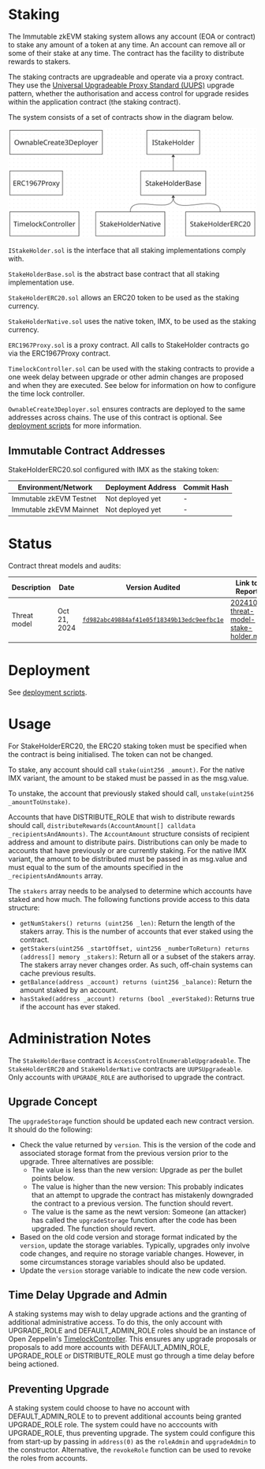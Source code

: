 # Staking

The Immutable zkEVM staking system allows any account (EOA or contract) to stake any amount of a token at any time. An account can remove all or some of their stake at any time. The contract has the facility to distribute rewards to stakers.

The staking contracts are upgradeable and operate via a proxy contract. They use the [Universal Upgradeable Proxy Standard (UUPS)](https://eips.ethereum.org/EIPS/eip-1822) upgrade pattern, whether the authorisation and access control for upgrade resides within the application contract (the staking contract). 

The system consists of a set of contracts show in the diagram below.

![Staking Architecture](./staking-architecture.png)

`IStakeHolder.sol` is the interface that all staking implementations comply with.

`StakeHolderBase.sol` is the abstract base contract that all staking implementation use.

`StakeHolderERC20.sol` allows an ERC20 token to be used as the staking currency.

`StakeHolderNative.sol` uses the native token, IMX, to be used as the staking currency.

`ERC1967Proxy.sol` is a proxy contract. All calls to StakeHolder contracts go via the ERC1967Proxy contract.

`TimelockController.sol` can be used with the staking contracts to provide a one week delay between upgrade or other admin changes are proposed and when they are executed. See below for information on how to configure the time lock controller.

`OwnableCreate3Deployer.sol` ensures contracts are deployed to the same addresses across chains. The use of this contract is optional. See [deployment scripts](../../script/staking/README.md) for more information.

## Immutable Contract Addresses

StakeHolderERC20.sol configured with IMX as the staking token:

| Environment/Network      | Deployment Address | Commit Hash |
|--------------------------|--------------------|-------------|
| Immutable zkEVM Testnet  | Not deployed yet   |   -|
| Immutable zkEVM Mainnet  | Not deployed yet   |   -|

# Status

Contract threat models and audits:

| Description               | Date             |Version Audited  | Link to Report |
|---------------------------|------------------|-----------------|----------------|
| Threat model              | Oct 21, 2024     | [`fd982abc49884af41e05f18349b13edc9eefbc1e`](https://github.com/immutable/contracts/blob/fd982abc49884af41e05f18349b13edc9eefbc1e/contracts/staking/README.md) | [202410-threat-model-stake-holder.md](../../audits/staking/202410-threat-model-stake-holder.md)              |



# Deployment

See [deployment scripts](../../script/staking/README.md).


# Usage

For StakeHolderERC20, the ERC20 staking token must be specified when the contract is being initialised. The token can not be changed.

To stake, any account should call `stake(uint256 _amount)`. For the native IMX variant, the amount to be staked must be passed in as the msg.value.

To unstake, the account that previously staked should call, `unstake(uint256 _amountToUnstake)`.

Accounts that have DISTRIBUTE_ROLE that wish to distribute rewards should call, `distributeRewards(AccountAmount[] calldata _recipientsAndAmounts)`. The `AccountAmount` structure consists of recipient address and amount to distribute pairs. Distributions can only be made to accounts that have previously or are currently staking. For the native IMX variant, the amount to be distributed must be passed in as msg.value and must equal to the sum of the amounts specified in the `_recipientsAndAmounts` array.

The `stakers` array needs to be analysed to determine which accounts have staked and how much. The following functions provide access to this data structure:

* `getNumStakers() returns (uint256 _len)`: Return the length of the stakers array. This is the number of accounts that ever staked using the contract.
* `getStakers(uint256 _startOffset, uint256 _numberToReturn) returns (address[] memory _stakers)`: Return all or a subset of the stakers array. The stakers array never changes order. As such, off-chain systems can cache previous results.
* `getBalance(address _account) returns (uint256 _balance)`: Return the amount staked by an account.
* `hasStaked(address _account) returns (bool _everStaked)`: Returns true if the account has ever staked.

# Administration Notes

The `StakeHolderBase` contract is `AccessControlEnumerableUpgradeable`. The `StakeHolderERC20` and `StakeHolderNative` contracts are `UUPSUpgradeable`. Only accounts with `UPGRADE_ROLE` are authorised to upgrade the contract.

## Upgrade Concept

The `upgradeStorage` function should be updated each new contract version. It should do the following:

* Check the value returned by `version`. This is the version of the code and associated storage format from the previous version prior to the upgrade. Three alternatives are possible:
  * The value is less than the new version: Upgrade as per the bullet points below.
  * The value is higher than the new version: This probably indicates that an attempt to upgrade the contract has mistakenly downgraded the contract to a previous version. The function should revert.
  * The value is the same as the newt version: Someone (an attacker) has called the `upgradeStorage` function after the code has been upgraded. The function should revert.
* Based on the old code version and storage format indicated by the `version`, update the storage variables. Typically, upgrades only involve code changes, and require no storage variable changes. However, in some circumstances storage variables should also be updated.
* Update the `version` storage variable to indicate the new code version.

## Time Delay Upgrade and Admin

A staking systems may wish to delay upgrade actions and the granting of additional administrative access. To do this, the only account with UPGRADE_ROLE and DEFAULT_ADMIN_ROLE roles should be an instance of Open Zeppelin's [TimelockController](https://github.com/OpenZeppelin/openzeppelin-contracts/blob/master/contracts/governance/TimelockController.sol). This ensures any upgrade proposals or proposals to add more accounts with DEFAULT_ADMIN_ROLE, UPGRADE_ROLE or DISTRIBUTE_ROLE must go through a time delay before being actioned.

## Preventing Upgrade

A staking system could choose to have no account with DEFAULT_ADMIN_ROLE to to prevent additional accounts being granted UPGRADE_ROLE role. The system could have no acccounts with UPGRADE_ROLE, thus preventing upgrade. The system could configure this from start-up by passing in `address(0)` as the `roleAdmin` and `upgradeAdmin` to the constructor. Alternative, the `revokeRole` function can be used to revoke the roles from accounts.
